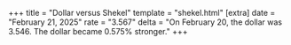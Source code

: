 +++
title = "Dollar versus Shekel"
template = "shekel.html"
[extra]
date = "February 21, 2025"
rate = "3.567"
delta = "On February 20, the dollar was 3.546. The dollar became 0.575% stronger."
+++
